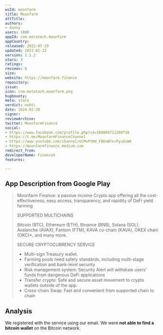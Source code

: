 ```yaml
---
wsId: moonfarm
title: Moonfarm
altTitle: 
authors:
- danny
users: 1000
appId: com.metatech.moonfarm
appCountry: 
released: 2022-07-29
updated: 2023-02-23
version: 1.1.2
stars: 3
ratings: 
reviews: 6
size: 
website: https://moonfarm.finance
repository: 
issue: 
icon: com.metatech.moonfarm.png
bugbounty: 
meta: stale
verdict: nobtc
date: 2024-02-20
signer: 
reviewArchive: 
twitter: MoonfarmFinance
social:
- https://www.facebook.com/profile.php?id=100069712269738
- https://t.me/MoonfarmFinanceChannel
- https://www.youtube.com/channel/UCMnPtHH_F8EnW7xrPyuQiWA
- https://moonfarmfinance.medium.com
redirect_from: 
developerName: FinanceX
features: 

---
```


## App Description from Google Play

> Moonfarm Finance: a passive income Crypto app offering all the cost-effectiveness, easy access, transparency, and rapidity of DeFi yield farming
>
> SUPPORTED MULTICHAINS
>
> Bitcoin (BTC), Ethereum (ETH), Binance (BNB), Solana (SOL), Avalanche (AVAX), Fantom (FTM), KAVA co-chain (KAVA), OKEX chain (OKC)*, and many more.
> 
> SECURE CRYPTOCURRENCY SERVICE
> - Multi-sign Treasury wallet.
> - Farming pools need safety standards, including multi-stage verification and bank-level security
> - Risk management system: Security Alert will withdraw users' funds from dangerous DeFi applications
> - Transfer crypto: Safe and secure asset movement to crypto wallets outside of the app.
> - Cross-chain Swap: Fast and convenient from supported chain to chain

## Analysis 

We registered with the service using our email. We were **not able to find a bitcoin wallet** on the Bitcoin network.